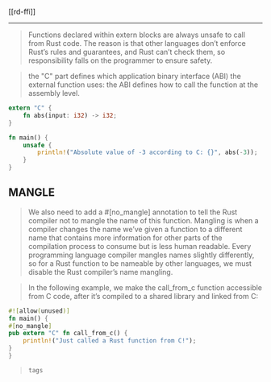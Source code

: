 [[rd-ffi]]


---

> Functions declared within extern blocks are always unsafe to call from Rust code.
> The reason is that other languages don’t enforce Rust’s rules and guarantees, and Rust can’t check them, so responsibility falls on the programmer to ensure safety.

>the "C" part defines which application binary interface (ABI) the external function uses: the ABI defines how to call the function at the assembly level. 


```rust
extern "C" {
    fn abs(input: i32) -> i32;
}

fn main() {
    unsafe {
        println!("Absolute value of -3 according to C: {}", abs(-3));
    }
}
```


## MANGLE
> We also need to add a #[no_mangle] annotation to tell the Rust compiler not to mangle the name of this function. Mangling is when a compiler changes the name we’ve given a function to a different name that contains more information for other parts of the compilation process to consume but is less human readable. Every programming language compiler mangles names slightly differently, so for a Rust function to be nameable by other languages, we must disable the Rust compiler’s name mangling.

> In the following example, we make the call_from_c function accessible from C code, after it’s compiled to a shared library and linked from C:


```rust
#![allow(unused)]
fn main() {
#[no_mangle]
pub extern "C" fn call_from_c() {
    println!("Just called a Rust function from C!");
}
}
```

> `tags` 
